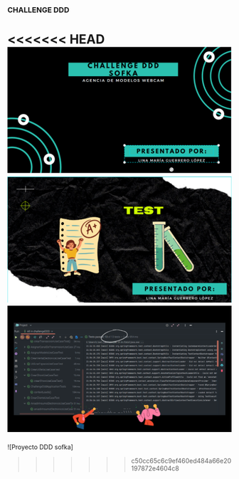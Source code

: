 ### CHALLENGE DDD

<<<<<<< HEAD
![alt text](./ChallengeDDDLina.png)
![alt text](./portadaTest.png)
![alt text](./ResultadoTest.png)
=======
![Proyecto DDD sofka]
>>>>>>> c50cc65c6c9ef460ed484a66e20197872e4604c8
